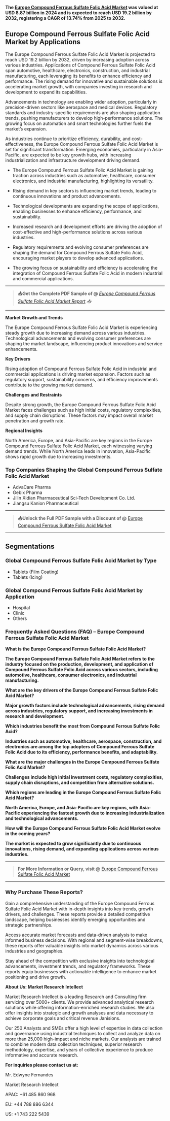 <p><strong>The <a href="https://www.marketresearchintellect.com/download-sample/?rid=1019361&amp;utm_source=Pulse-April-Europe&amp;utm_medium=852">Europe Compound Ferrous Sulfate Folic Acid Market</a> was valued at USD 8.87 billion in 2024 and is expected to reach USD 19.2 billion by 2032, registering a CAGR of 13.74% from 2025 to 2032.</strong></p><h2>Europe Compound Ferrous Sulfate Folic Acid Market by Applications&nbsp;</h2><p><p>The Europe Compound Ferrous Sulfate Folic Acid Market is projected to reach USD 19.2 billion by 2032, driven by increasing adoption across various industries. Applications of Compound Ferrous Sulfate Folic Acid span automotive, healthcare, electronics, construction, and industrial manufacturing, each leveraging its benefits to enhance efficiency and performance. The rising demand for innovative and sustainable solutions is accelerating market growth, with companies investing in research and development to expand its capabilities.</p><p>Advancements in technology are enabling wider adoption, particularly in precision-driven sectors like aerospace and medical devices. Regulatory standards and industry-specific requirements are also shaping application trends, pushing manufacturers to develop high-performance solutions. The growing focus on automation and smart technologies further fuels the market&rsquo;s expansion.</p><p>As industries continue to prioritize efficiency, durability, and cost-effectiveness, the Europe Compound Ferrous Sulfate Folic Acid Market is set for significant transformation. Emerging economies, particularly in Asia-Pacific, are expected to be key growth hubs, with increasing industrialization and infrastructure development driving demand.</p></p><ul><li><p>The Europe Compound Ferrous Sulfate Folic Acid Market is gaining traction across industries such as automotive, healthcare, consumer electronics, and industrial manufacturing, highlighting its versatility.</p></li><li><p>Rising demand in key sectors is influencing market trends, leading to continuous innovations and product advancements.</p></li><li><p>Technological developments are expanding the scope of applications, enabling businesses to enhance efficiency, performance, and sustainability.</p></li><li><p>Increased research and development efforts are driving the adoption of cost-effective and high-performance solutions across various industries.</p></li><li><p>Regulatory requirements and evolving consumer preferences are shaping the demand for Compound Ferrous Sulfate Folic Acid, encouraging market players to develop advanced applications.</p></li><li><p>The growing focus on sustainability and efficiency is accelerating the integration of Compound Ferrous Sulfate Folic Acid in modern industrial and commercial applications.</p></li></ul><hr /><blockquote><p><strong><span class="font-[700]">📥Get the Complete PDF Sample of @ </span></strong><em><span class="font-[700]"><a href="https://www.marketresearchintellect.com/download-sample/?rid=1019361&amp;utm_source=Pulse-April-Europe&amp;utm_medium=852" target="_blank" data-tracking-control-name="article-ssr-frontend-pulse_little-text-block" data-tracking-will-navigate="" data-test-link="">Europe Compound Ferrous Sulfate Folic Acid Market Report</a>&nbsp;📥</span></em></p></blockquote><hr /><p class="" data-start="77" data-end="360"><strong data-start="77" data-end="105">Market Growth and Trends</strong></p><p class="" data-start="77" data-end="360">The Europe Compound Ferrous Sulfate Folic Acid Market is experiencing steady growth due to increasing demand across various industries. Technological advancements and evolving consumer preferences are shaping the market landscape, influencing product innovations and service enhancements.</p><p class="" data-start="362" data-end="606"><strong data-start="362" data-end="377">Key Drivers</strong></p><p class="" data-start="362" data-end="606">Rising adoption of Compound Ferrous Sulfate Folic Acid in industrial and commercial applications is driving market expansion. Factors such as regulatory support, sustainability concerns, and efficiency improvements contribute to the growing market demand.</p><p class="" data-start="608" data-end="849"><strong data-start="608" data-end="637">Challenges and Restraints</strong></p><p class="" data-start="608" data-end="849">Despite strong growth, the Europe Compound Ferrous Sulfate Folic Acid Market faces challenges such as high initial costs, regulatory complexities, and supply chain disruptions. These factors may impact overall market penetration and growth rate.</p><p class="" data-start="851" data-end="1095"><strong data-start="851" data-end="872">Regional Insights</strong></p><p class="" data-start="851" data-end="1095">North America, Europe, and Asia-Pacific are key regions in the Europe Compound Ferrous Sulfate Folic Acid Market, each witnessing varying demand trends. While North America leads in innovation, Asia-Pacific shows rapid growth due to increasing investments.</p><p><h3>Top Companies Shaping the Global Compound Ferrous Sulfate Folic Acid Market </h3><ul><li>AdvaCare Pharma</li><li>Gebix Pharma</li><li>Jilin Xidian Pharmaceutical Sci-Tech Development Co. Ltd.</li><li>Jiangsu Kanion Pharmaceutical</li></ul></p><hr /><blockquote><p><strong>📥Unlock the Full PDF Sample with a Discount of @</strong> <a href="https://www.marketresearchintellect.com/ask-for-discount/?rid=1019361&amp;utm_source=Pulse-April-Europe&amp;utm_medium=852">Europe Compound Ferrous Sulfate Folic Acid Market</a></p></blockquote><hr /><p><h2>Segmentations</h2><h3>Global Compound Ferrous Sulfate Folic Acid Market by Type</h3><ul><li>Tablets (Film Coating)</li><li>Tablets (Icing)</li></ul><h3>Global Compound Ferrous Sulfate Folic Acid Market by Application</h3><ul><li>Hospital</li><li>Clinic</li><li>Others</li></ul></p><h3><strong>Frequently Asked Questions (FAQ) &ndash; Europe Compound Ferrous Sulfate Folic Acid Market</strong></h3><p><strong>What is the Europe Compound Ferrous Sulfate Folic Acid Market?</strong></p><p><strong>The Europe Compound Ferrous Sulfate Folic Acid Market refers to the industry focused on the production, development, and application of Compound Ferrous Sulfate Folic Acid across various sectors, including automotive, healthcare, consumer electronics, and industrial manufacturing.</strong></p><p><strong>What are the key drivers of the Europe Compound Ferrous Sulfate Folic Acid Market?</strong></p><p><strong>Major growth factors include technological advancements, rising demand across industries, regulatory support, and increasing investments in research and development.</strong></p><p><strong>Which industries benefit the most from Compound Ferrous Sulfate Folic Acid?</strong></p><p><strong>Industries such as automotive, healthcare, aerospace, construction, and electronics are among the top adopters of Compound Ferrous Sulfate Folic Acid due to its efficiency, performance benefits, and adaptability.</strong></p><p><strong>What are the major challenges in the Europe Compound Ferrous Sulfate Folic Acid Market?</strong></p><p><strong>Challenges include high initial investment costs, regulatory complexities, supply chain disruptions, and competition from alternative solutions.</strong></p><p><strong>Which regions are leading in the Europe Compound Ferrous Sulfate Folic Acid Market?</strong></p><p><strong>North America, Europe, and Asia-Pacific are key regions, with Asia-Pacific experiencing the fastest growth due to increasing industrialization and technological advancements.</strong></p><p><strong>How will the Europe Compound Ferrous Sulfate Folic Acid Market evolve in the coming years?</strong></p><p><strong>The market is expected to grow significantly due to continuous innovations, rising demand, and expanding applications across various industries.</strong></p><hr /><blockquote><p><span class="font-[700]"><strong>For More Information or Query, visit&nbsp;@</strong>&nbsp;</span><span class="font-[700]"><a href="https://www.marketresearchintellect.com/product/global-compound-ferrous-sulfate-folic-acid-market/?utm_source=Linkedin&utm_medium=852" target="_blank" data-tracking-control-name="article-ssr-frontend-pulse_little-text-block" data-tracking-will-navigate="" data-test-link="">Europe Compound Ferrous Sulfate Folic Acid Market</a></span></p></blockquote><hr /><h3><strong data-start="0" data-end="31">Why Purchase These Reports?</strong></h3><p class="" data-start="35" data-end="297">Gain a comprehensive understanding of the Europe Compound Ferrous Sulfate Folic Acid Market with in-depth insights into key trends, growth drivers, and challenges. These reports provide a detailed competitive landscape, helping businesses identify emerging opportunities and strategic partnerships.</p><p class="" data-start="299" data-end="540">Access accurate market forecasts and data-driven analysis to make informed business decisions. With regional and segment-wise breakdowns, these reports offer valuable insights into market dynamics across various industries and geographies.</p><p class="" data-start="542" data-end="784">Stay ahead of the competition with exclusive insights into technological advancements, investment trends, and regulatory frameworks. These reports equip businesses with actionable intelligence to enhance market positioning and drive growth.</p><p><strong><span class="font-[700]">About Us: Market Research Intellect</span></strong></p><p><span class="">Market Research Intellect is a leading Research and Consulting firm servicing over 5000+ clients. We provide advanced analytical research solutions while offering information-enriched research studies.&nbsp;</span>We also offer insights into strategic and growth analyses and data necessary to achieve corporate goals and critical revenue Janisions.</p><p><span class="">Our 250 Analysts and SMEs offer a high level of expertise in data collection and governance using industrial techniques to collect and analyze data on more than 25,000 high-impact and niche markets. Our analysts are trained to combine modern data collection techniques, superior research methodology, expertise, and years of collective experience to produce informative and accurate research.</span></p><p><strong>For inquiries please contact us at:</strong></p><p>Mr. Edwyne Fernandes</p><p>Market Research Intellect</p><p>APAC: +61 485 860 968</p><p>EU: +44 788 886 6344</p><p>US: +1 743 222 5439</p>